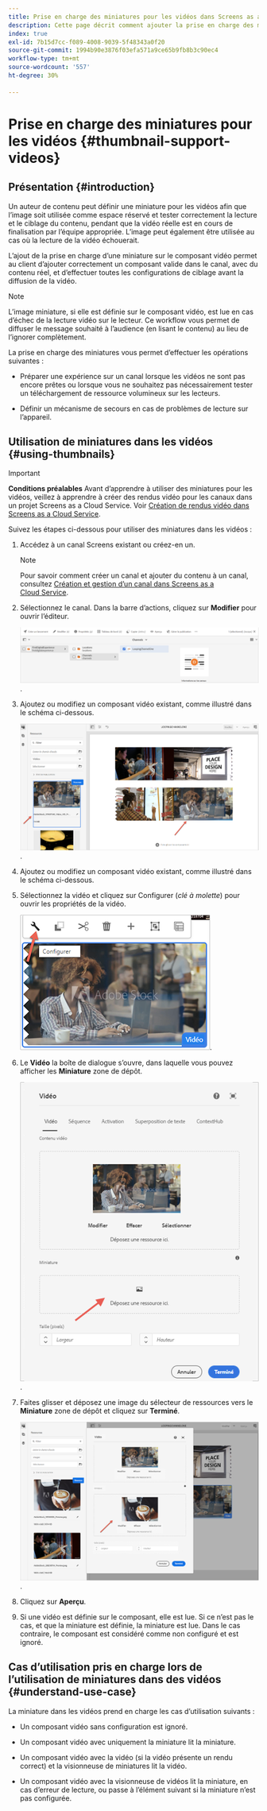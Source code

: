 ```yaml
---
title: Prise en charge des miniatures pour les vidéos dans Screens as a Cloud Service
description: Cette page décrit comment ajouter la prise en charge des miniatures pour les vidéos dans Screens as a Cloud Service.
index: true
exl-id: 7b15d7cc-f089-4008-9039-5f48343a0f20
source-git-commit: 1994b90e3876f03efa571a9ce65b9fb8b3c90ec4
workflow-type: tm+mt
source-wordcount: '557'
ht-degree: 30%

---
```


# Prise en charge des miniatures pour les vidéos {#thumbnail-support-videos}

## Présentation {#introduction}

Un auteur de contenu peut définir une miniature pour les vidéos afin que l’image soit utilisée comme espace réservé et tester correctement la lecture et le ciblage du contenu, pendant que la vidéo réelle est en cours de finalisation par l’équipe appropriée. L’image peut également être utilisée au cas où la lecture de la vidéo échouerait.

L’ajout de la prise en charge d’une miniature sur le composant vidéo permet au client d’ajouter correctement un composant valide dans le canal, avec du contenu réel, et d’effectuer toutes les configurations de ciblage avant la diffusion de la vidéo.

>[!NOTE]
>L’image miniature, si elle est définie sur le composant vidéo, est lue en cas d’échec de la lecture vidéo sur le lecteur. Ce workflow vous permet de diffuser le message souhaité à l’audience (en lisant le contenu) au lieu de l’ignorer complètement.

La prise en charge des miniatures vous permet d’effectuer les opérations suivantes :

* Préparer une expérience sur un canal lorsque les vidéos ne sont pas encore prêtes ou lorsque vous ne souhaitez pas nécessairement tester un téléchargement de ressource volumineux sur les lecteurs.

* Définir un mécanisme de secours en cas de problèmes de lecture sur l’appareil.

## Utilisation de miniatures dans les vidéos {#using-thumbnails}

>[!IMPORTANT]
>**Conditions préalables**
>Avant d’apprendre à utiliser des miniatures pour les vidéos, veillez à apprendre à créer des rendus vidéo pour les canaux dans un projet Screens as a Cloud Service. Voir [Création de rendus vidéo dans Screens as a Cloud Service](/help/screens-cloud/configuring/creating-screens-video-renditions-cloud-service.md).

Suivez les étapes ci-dessous pour utiliser des miniatures dans les vidéos :

1. Accédez à un canal Screens existant ou créez-en un.

   >[!NOTE]
   >Pour savoir comment créer un canal et ajouter du contenu à un canal, consultez [Création et gestion d’un canal dans Screens as a Cloud Service](https://experienceleague.adobe.com/docs/experience-manager-cloud-service/content/screens-as-cloud-service/create-content/creating-channels-screens-cloud.html?lang=en).

1. Sélectionnez le canal. Dans la barre d’actions, cliquez sur **Modifier** pour ouvrir l’éditeur.


   ![Bouton Modifier de la barre d’actions](/help/screens-cloud/using-core-product-features/assets/thumbnail-1.png).

1. Ajoutez ou modifiez un composant vidéo existant, comme illustré dans le schéma ci-dessous.

   ![Image mise en surbrillance d’une ressource vidéo](/help/screens-cloud/using-core-product-features/assets/thumbnail-2.png).

1. Ajoutez ou modifiez un composant vidéo existant, comme illustré dans le schéma ci-dessous.

1. Sélectionnez la vidéo et cliquez sur Configurer (*clé à molette*) pour ouvrir les propriétés de la vidéo.

   ![Image de ressource vidéo sélectionnée avec une flèche pointant vers l’icône Configurer, représentée sous la forme d’une clé à molette. dans la barre d’outils](/help/screens-cloud/using-core-product-features/assets/thumbnail-3.png).

1. Le **Vidéo** la boîte de dialogue s’ouvre, dans laquelle vous pouvez afficher les **Miniature** zone de dépôt.

   ![Boîte de dialogue Vidéo présentant l’image de la ressource vidéo et la zone de dépôt Miniature](/help/screens-cloud/using-core-product-features/assets/thumbnail-4.png).

1. Faites glisser et déposez une image du sélecteur de ressources vers le **Miniature** zone de dépôt et cliquez sur **Terminé**.

   ![Sélecteur d’image de ressource affiché derrière la boîte de dialogue Vidéo avec la ressource d’image affichée dans la zone de dépôt Miniature](/help/screens-cloud/using-core-product-features/assets/thumbnail-5.png).

1. Cliquez sur **Aperçu**. 

1. Si une vidéo est définie sur le composant, elle est lue. Si ce n’est pas le cas, et que la miniature est définie, la miniature est lue. Dans le cas contraire, le composant est considéré comme non configuré et est ignoré.

## Cas d’utilisation pris en charge lors de l’utilisation de miniatures dans des vidéos {#understand-use-case}

La miniature dans les vidéos prend en charge les cas d’utilisation suivants :

* Un composant vidéo sans configuration est ignoré.

* Un composant vidéo avec uniquement la miniature lit la miniature.

* Un composant vidéo avec la vidéo (si la vidéo présente un rendu correct) et la visionneuse de miniatures lit la vidéo.

* Un composant vidéo avec la visionneuse de vidéos lit la miniature, en cas d’erreur de lecture, ou passe à l’élément suivant si la miniature n’est pas configurée.
